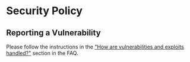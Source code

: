 # Security Policy

## Reporting a Vulnerability

Please follow the instructions in the ["How are vulnerabilities and exploits handled?"](https://github.com/stleary/JSON-java/wiki/FAQ#how-are-vulnerabilities-and-exploits-handled) section in the FAQ.
